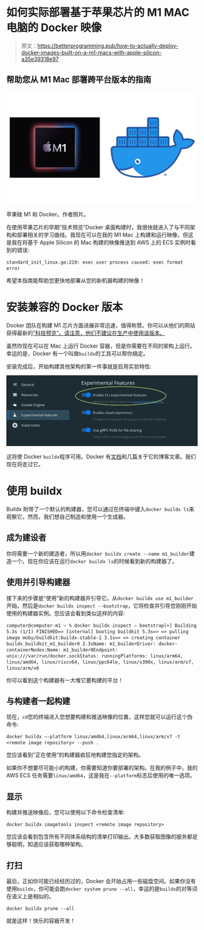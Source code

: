 # 如何实际部署基于苹果芯片的 M1 MAC 电脑的 Docker 映像

> 原文：<https://betterprogramming.pub/how-to-actually-deploy-docker-images-built-on-a-m1-macs-with-apple-silicon-a35e39318e97>

## 帮助您从 M1 Mac 部署跨平台版本的指南

![](img/f3d5b59cbaf52623009d69fcbe635237.png)

苹果硅 M1 和 Docker。作者照片。

在使用苹果芯片的早期“技术预览”Docker 桌面构建时，我很快就进入了与不同架构和部署相关的学习曲线。我现在可以在我的 M1 Mac 上构建和运行映像，但这是我在将基于 Apple Silicon 的 Mac 构建的映像推送到 AWS 上的 ECS 实例时看到的错误:

```
standard_init_linux.go:219: exec user process caused: exec format error
```

希望本指南能帮助您更快地部署从您的新机器构建的映像！

# 安装兼容的 Docker 版本

Docker 团队在构建 M1 芯片方面进展非常迅速，值得称赞。你可以从他们的网站获得最新的[“科技预览”。请注意，他们不建议在生产中使用该版本。](https://docs.docker.com/docker-for-mac/apple-m1/)

虽然你现在可以在 Mac 上运行 Docker 容器，但是你需要在不同的架构上运行。幸运的是，Docker 有一个叫做`buildx`的工具可以帮你搞定。

安装完成后，开始构建其他架构的第一件事就是启用实验特性:

![](img/d4a27791f5235e8058b359b334ea864f.png)

这将使 Docker `buildx`程序可用。Docker 有[文档](https://docs.docker.com/buildx/working-with-buildx/)和几篇关于它的博客文章。我们现在将走过它。

# 使用 buildx

Buildx 附带了一个默认的构建器，您可以通过在终端中键入`docker buildx ls`来观察它。然而，我们想自己制造和使用一个生成器。

## 成为建设者

你将需要一个新的建造者，所以用`docker buildx create --name m1_builder`建造一个。现在你应该在运行`docker buildx ls`的时候看到新的构建器了。

## 使用并引导构建器

接下来的步骤是“使用”新的构建器并引导它。从`docker buildx use m1_builder`开始，然后是`docker buildx inspect --bootstrap`，它将检查并引导您刚刚开始使用的构建器实例。您应该会看到类似这样的内容:

```
computer@computer-m1 ~ % docker buildx inspect — bootstrap[+] Building 5.3s (1/1) FINISHED=> [internal] booting buildkit 5.3s=> => pulling image moby/buildkit:buildx-stable-1 3.1s=> => creating container buildx_buildkit_m1_builder0 2.3sName: m1_builderDriver: docker-containerNodes:Name: m1_builder0Endpoint: unix:///var/run/docker.sockStatus: runningPlatforms: linux/arm64, linux/amd64, linux/riscv64, linux/ppc64le, linux/s390x, linux/arm/v7, linux/arm/v6
```

你可以看到这个构建器有一大堆它要构建的平台！

## 与构建者一起构建

现在，`cd`您的终端进入您想要构建和推送映像的位置，这样您就可以运行这个伪命令:

```
docker buildx —-platform linux/amd64,linux/arm64,linux/arm/v7 -t <remote image repository> --push .
```

您应该看到“正在使用”的构建器疯狂地构建您指定的架构。

如果你不想要尽可能小的构建，你需要知道你要部署的架构。在我的例子中，我的 AWS ECS 任务需要`linux/amd64`，这是我在`--platform`标志后使用的唯一选项。

## 显示

构建并推送映像后，您可以使用以下命令检查清单:

```
docker buildx imagetools inspect <remote image repository>
```

您应该会看到包含所有不同体系结构的清单打印输出。大多数获取图像的服务都足够聪明，知道应该获取哪种架构。

## 打扫

最后，正如你可能已经经历过的，Docker 会开始占用一些磁盘空间。如果你没有使用`buildx`，你可能会跑`docker system prune --all`，幸运的是`buildx`的对等词在语义上是相似的。

```
docker buildx prune --all
```

就是这样！快乐的容器开发！